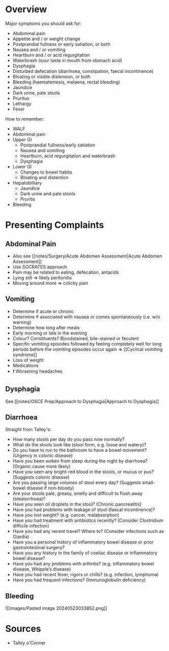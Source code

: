 # Overview
Major symptoms you should ask for:
- Abdominal pain 
- Appetite and / or weight change 
- Postprandial fullness or early satiation, or both 
- Nausea and / or vomiting 
- Heartburn and / or acid regurgitation 
- Waterbrash (sour taste in mouth from stomach acid)
- Dysphagia 
- Disturbed defecation (diarrhoea, constipation, faecal incontinence) 
- Bloating or visible distension, or both 
- Bleeding (haematemesis, melaena, rectal bleeding) 
- Jaundice 
- Dark urine, pale stools 
- Pruritus 
- Lethargy 
- Fever

How to remember:
- WALF
- Abdominal pain
- Upper GI
	- Postprandial fullness/early satiation
	- Nausea and vomiting
	- Heartburn, acid regurgitation and waterbrash
	- Dysphagia
- Lower GI
	- Changes to bowel habits
	- Bloating and distention
- Hepatobilliary
	- Jaundice
	- Dark urine and pale stools
	- Pruritis
- Bleeding
# Presenting Complaints
## Abdominal Pain
- Also see [[notes/Surgery/Acute Abdomen Assessment|Acute Abdomen Assessment]]
- Use SOCRATES approach
- Pain may be related to eating, defecation, antacids
- Lying still ⇒ likely peritonitis
- Moving around more ⇒ colicky pain
## Vomiting
- Determine if acute or chronic
- Determine if associated with nausea or comes spontaneously (i.e. w/o warning)
- Determine how long after meals
- Early morning or late in the evening
- Colour? Constituents? Bloodstained, bile-stained or feculent
- Specific vomiting episodes followed by feeling completely well for long periods before the vomiting episodes occur again ⇒ [[Cyclical vomiting syndrome]]
- Loss of weight
- Medications
- ❗ Worsening headaches
## Dysphagia
See [[notes/OSCE Prep/Approach to Dysphagia|Approach to Dysphagia]]
## Diarrhoea
Straight from Talley's:
- How many stools per day do you pass now normally? 
- What do the stools look like (stool form, e.g. loose and watery)? 
- Do you have to run to the bathroom to have a bowel movement? (Urgency in colonic disease) 
- Have you been woken from sleep during the night by diarrhoea? (Organic cause more likely)
- Have you seen any bright-red blood in the stools, or mucus or pus? (Suggests colonic disease) 
- Are you passing large volumes of stool every day? (Suggests small-bowel disease if non-bloody) 
- Are your stools pale, greasy, smelly and difficult to flush away (steatorrhoea)? 
- Have you seen oil droplets in the stool? (Chronic pancreatitis) 
- Have you had problems with leakage of stool (faecal incontinence)? 
- Have you lost weight? (e.g. cancer, malabsorption) 
- Have you had treatment with antibiotics recently? (Consider Clostridium difficile infection) 
- Have you had any recent travel? Where to? (Consider infections such as Giardia) 
- Have you a personal history of inflammatory bowel disease or prior gastrointestinal surgery? 
- Have you any history in the family of coeliac disease or inflammatory bowel disease? 
- Have you had any problems with arthritis? (e.g. inflammatory bowel disease, Whipple’s disease)
- Have you had recent fever, rigors or chills? (e.g. infection, lymphoma) 
- Have you had frequent infections? (Immunoglobulin deficiency)
## Bleeding
![[images/Pasted image 20240523033852.png]]
# Sources
- Talley o'Conner